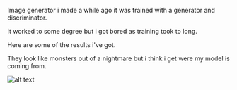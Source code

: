 Image generator i made a while ago it was trained with a generator and discriminator.

It worked to some degree but i got bored as training took to long.

Here are some of the results i've got.

They look like monsters out of a nightmare but i think i get were my model is coming from.

![alt text]([http://url/to/img.png](https://github.com/duk7292/ImageGenerator/blob/main/images/generated_image_gen_12_epoch_280_batch0.png))

